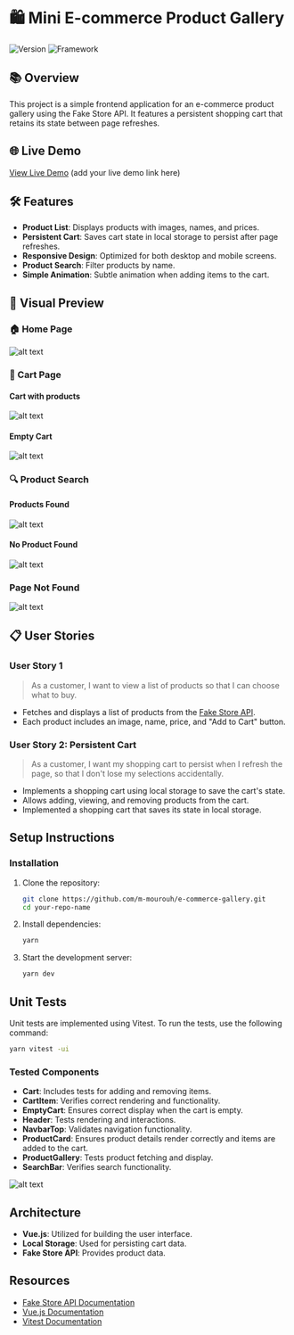 # 🛍️ Mini E-commerce Product Gallery

![Version](https://img.shields.io/badge/version-2.1.1-brightgreen)
![Framework](https://img.shields.io/badge/framework-Vue.js-green)

## 📚 Overview

This project is a simple frontend application for an e-commerce product gallery using the Fake Store API. It features a persistent shopping cart that retains its state between page refreshes.

## 🌐 Live Demo

[View Live Demo](https://your-live-demo-link.com) (add your live demo link here)

## 🛠️ Features 

- **Product List**: Displays products with images, names, and prices.
- **Persistent Cart**: Saves cart state in local storage to persist after page refreshes.
- **Responsive Design**: Optimized for both desktop and mobile screens.
- **Product Search**: Filter products by name.
- **Simple Animation**: Subtle animation when adding items to the cart.

## 📸 Visual Preview

### 🏠 Home Page
![alt text](image-4.png)

### 🛒 Cart Page
#### Cart with products
![alt text](image-7.png)
#### Empty Cart
![alt text](image-6.png)

### 🔍 Product Search
#### Products Found
![alt text](image-5.png)
#### No Product Found
![alt text](image-8.png)
### Page Not Found
![alt text](image-9.png)
## 📋 User Stories

### User Story 1

> As a customer, I want to view a list of products so that I can choose what to buy.

- Fetches and displays a list of products from the [Fake Store API](https://fakestoreapi.com/products).
- Each product includes an image, name, price, and "Add to Cart" button.

### User Story 2: Persistent Cart

> As a customer, I want my shopping cart to persist when I refresh the page, so that I don't lose my selections accidentally.

- Implements a shopping cart using local storage to save the cart's state.
- Allows adding, viewing, and removing products from the cart.
- Implemented a shopping cart that saves its state in local storage.

## Setup Instructions


### Installation

1. Clone the repository:
   ```bash
   git clone https://github.com/m-mourouh/e-commerce-gallery.git
   cd your-repo-name
2. Install dependencies:
      ```bash
   yarn
3. Start the development server:
   ```bash
   yarn dev

## Unit Tests
Unit tests are implemented using Vitest. To run the tests, use the following command:
```bash 
yarn vitest -ui
```
### Tested Components
- <b>Cart</b>: Includes tests for adding and removing items.
- <b>CartItem</b>: Verifies correct rendering and functionality.
- <b>EmptyCart</b>: Ensures correct display when the cart is empty.
- <b>Header</b>: Tests rendering and interactions.
- <b>NavbarTop</b>: Validates navigation functionality.
- <b>ProductCard</b>: Ensures product details render correctly and items are added to the cart.
- <b>ProductGallery</b>: Tests product fetching and display.
- <b>SearchBar</b>: Verifies search functionality.
  
![alt text](image.png)
## Architecture
- <b>Vue.js</b>: Utilized for building the user interface.
- <b>Local Storage</b>: Used for persisting cart data.
- <b>Fake Store API</b>: Provides product data.

## Resources
- [Fake Store API Documentation](https://fakestoreapi.com/docs)
- [Vue.js Documentation](https://vuejs.org/guide/introduction)
- [Vitest Documentation](https://vitest.dev)
